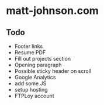 # matt-johnson.com

## Todo

- Footer links
- Resume PDF
- Fill out projects section
- Opening paragraph
- Possible sticky header on scroll
- Google Analytics
- add some JS
- setup hosting
- FTPLoy account
